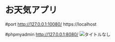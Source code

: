 
# お天気アプリ


#port
http://127.0.0.1:10080/
https://localhost

#phpmyadmin
http://127.0.0.1:8080/
![タイトルなし](https://user-images.githubusercontent.com/67478234/111423301-6d31e380-8733-11eb-81f4-3c58251168c6.gif)
